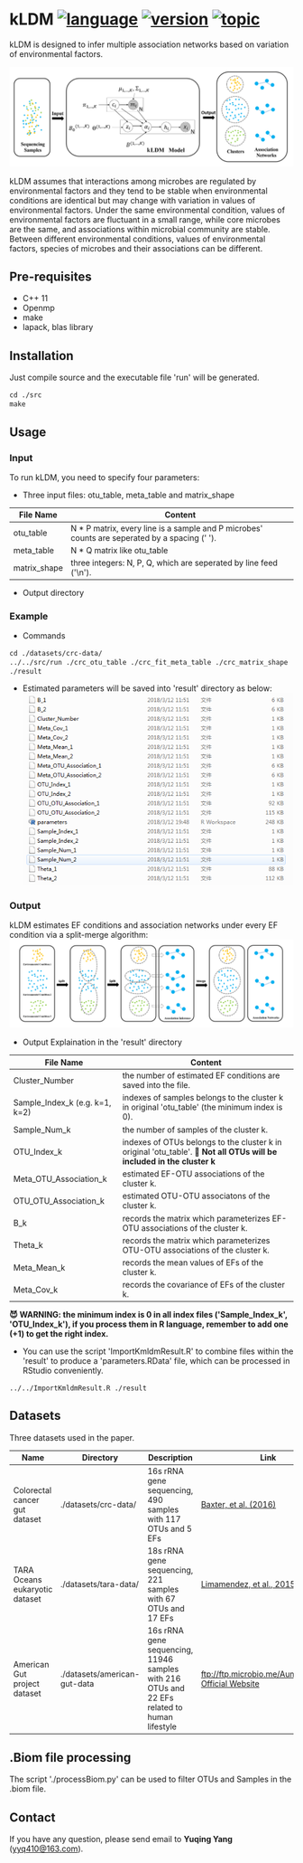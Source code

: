 # kLDM [![language](https://img.shields.io/badge/language-c++-brightgreen.svg)]() [![version](https://img.shields.io/badge/version-v1.0-blue.svg)]() [![topic](https://img.shields.io/badge/metagenomics-association_inference-00CED1.svg)]()
kLDM is designed to infer multiple association networks based on variation of environmental factors. 

![](https://github.com/tinglab/kLDM/blob/master/pictures/model_explain.jpg)

kLDM assumes that interactions among microbes are regulated by environmental factors and they tend to be stable when environmental conditions are identical but may change with variation in values of environmental factors. Under the same environmental condition, values of environmental factors are fluctuant in a small range, while core microbes are the same, and associations within microbial community are stable. Between different environmental conditions, values of environmental factors, species of microbes and their associations can be different.

## Pre-requisites
- C++ 11
- Openmp
- make
- lapack, blas library

## Installation
Just compile source and the executable file 'run' will be generated.
```
cd ./src
make
```

## Usage
### Input
To run kLDM, you need to specify four parameters:
* Three input files: otu_table, meta_table and matrix_shape

File Name | Content
----------|--------
otu_table | N * P matrix, every line is a sample and P microbes' counts are seperated by a spacing (' ').
meta_table | N * Q matrix like otu_table
matrix_shape | three integers: N, P, Q, which are seperated by line feed ('\n').
    
* Output directory
### Example
* Commands
```
cd ./datasets/crc-data/
../../src/run ./crc_otu_table ./crc_fit_meta_table ./crc_matrix_shape ./result
```
* Estimated parameters will be saved into 'result' directory as below:
![](https://github.com/tinglab/kLDM/blob/master/pictures/result_example.png)
### Output
kLDM estimates EF conditions and association networks under every EF condition via a split-merge algorithm:
![](https://github.com/tinglab/kLDM/blob/master/pictures/sm-process.jpg)
* Output Explaination in the 'result' directory

File Name | Content
----------|--------
Cluster_Number | the number of estimated EF conditions are saved into the file.
Sample_Index_k (e.g. k=1, k=2) | indexes of samples belongs to the cluster k in original 'otu_table' (the minimum index is 0).
Sample_Num_k | the number of samples of the cluster k.
OTU_Index_k | indexes of OTUs belongs to the cluster k in original 'otu_table'. **:pill: Not all OTUs will be included in the cluster k**
Meta_OTU_Association_k | estimated EF-OTU associations of the cluster k.
OTU_OTU_Association_k | estimated OTU-OTU associatons of the cluster k.
B_k | records the matrix which parameterizes EF-OTU associations of the cluster k.
Theta_k | records the matrix which parameterizes OTU-OTU associations of the cluster k.
Meta_Mean_k | records the mean values of EFs of the cluster k.
Meta_Cov_k | records the covariance of EFs of the cluster k.

**:smiling_imp: WARNING: the minimum index is 0 in all index files ('Sample_Index_k', 'OTU_Index_k'), if you process them in R language, remember to add one (+1) to get the right index.**

* You can use the script 'ImportKmldmResult.R' to combine files within the 'result' to produce a 'parameters.RData' file, which can be processed in RStudio conveniently.
```
../../ImportKmldmResult.R ./result
```

## Datasets
Three datasets used in the paper.

Name | Directory | Description | Link
-----|-----------|------------ | ----
Colorectal cancer gut dataset | ./datasets/crc-data/ | 16s rRNA gene sequencing, 490 samples with 117 OTUs and 5 EFs | [Baxter, et al. (2016)](https://genomemedicine.biomedcentral.com/articles/10.1186/s13073-016-0290-3) 
TARA Oceans eukaryotic dataset | ./datasets/tara-data/ | 18s rRNA gene sequencing, 221 samples with 67 OTUs and 17 EFs | [Limamendez, et al., 2015](http://science.sciencemag.org/content/348/6237/1262073)
American Gut project dataset | ./datasets/american-gut-data | 16s rRNA gene sequencing, 11946 samples with 216 OTUs and 22 EFs related to human lifestyle | ftp://ftp.microbio.me/AumericanGut, [Official Website](http://americangut.org/)

## .Biom file processing
The script './processBiom.py' can be used to filter OTUs and Samples in the .biom file.


## Contact
If you have any question, please send email to **Yuqing Yang** (yyq410@163.com).
